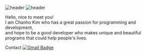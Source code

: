 ![header](https://capsule-render.vercel.app/api?type=waving&animation=scaleIn&fontAlign=50&color=FFFFFF&text=GitHub%20&fontColor=FFFFFF&height=200&fontSize=100&stroke=33DAFF&strokeWidth=5)
![header](https://capsule-render.vercel.app/api?type=waving&animation=scaleIn&fontAlign=70&fontAlignY=5&color=FFFFFF&text=By%20Chanho%20Kim%20&fontColor=33DAFF&height=200&fontSize=15)  

Hello, nice to meet you!  
I am Chanho Kim who has a great passion for programming and development,  
and hope to be a good developer who makes unique and beautiful programs that could help people's lives.


Contact
[![Gmail Badge](https://img.shields.io/badge/Gmail-D14836?style=flat&logo=Gmail&logoColor=white)](mailto:chanhokim9848@gmail.com)
